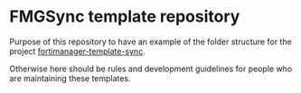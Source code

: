 # FMGSync template repository

Purpose of this repository to have an example of the folder structure for the project [fortimanager-template-sync](https://github.com/realvitya/fortimanager-template-sync).

Otherwise here should be rules and development guidelines for people who are maintaining these templates.
